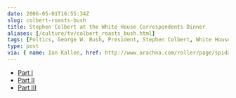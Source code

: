 ```yaml
--- 
date: 2006-05-01T16:55:34Z
slug: colbert-roasts-bush
title: Stephen Colbert at the White House Correspondents Dinner
aliases: [/culture/tv/colbert_roasts_bush.html]
tags: [Poltics, George W. Bush, President, Stephen Colbert, White House Correspondents Dinner, Global Warming, Mission Accomplished]
type: post
via: { name: Ian Kallen, href: http://www.arachna.com/roller/page/spidaman/Weblog }
---
```


-   [Part I](https://www.youtube.com/watch?v=lcIRXur61II)
-   [Part II](https://www.youtube.com/watch?v=HN0INDOkFuo)
-   [Part III](https://www.youtube.com/watch?v=rJvar7BKwvQ)
